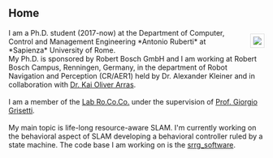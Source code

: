 ## Home

<head>
  <meta name="keywords" content="SLAM, visual SLAM, calibration, life-long SLAM, long term SLAM, resource-aware SLAM, SLAM State Machine">
  <meta name="author" content="Mirco Colosi">
</head>

<div>
  <p style="text-align:left;">
    <img src="img/mirco.jpg" style="float:right; margin-top: 0.75em; margin-left: 1.5em; margin-right: 0px; padding: 5px; border: 1px solid #ddd" />
    I am a Ph.D. student (2017-now) at the Department of Computer, Control and Management Engineering *Antonio Ruberti* at *Sapienza* University of Rome.
    <br/>
    My Ph.D. is sponsored by Robert Bosch GmbH and I am working at Robert Bosch Campus, Renningen, Germany, in the department of Robot Navigation and Perception (CR/AER1) held by <a hredf="https://sites.google.com/site/alexanderkleiner/">Dr. Alexander Kleiner</a> and in collaboration with  <a href="http://www2.informatik.uni-freiburg.de/~arras/">Dr. Kai Oliver Arras</a>.
    <br/><br/>
    I am a member of the <a href="http://labrococo.dis.uniroma1.it/?q=node/6">Lab Ro.Co.Co.</a> under the supervision of <a href="https://sites.google.com/dis.uniroma1.it/grisetti">Prof. Giorgio Grisetti</a>.
    <br/><br/>
    My main topic is life-long resource-aware SLAM. I'm currently working on the behavioral aspect of SLAM developing a behavioral controller ruled by a state machine.
    The code base I am working on is the <a href="https://gitlab.com/srrg-software">srrg_software</a>.

  </p>
</div>
